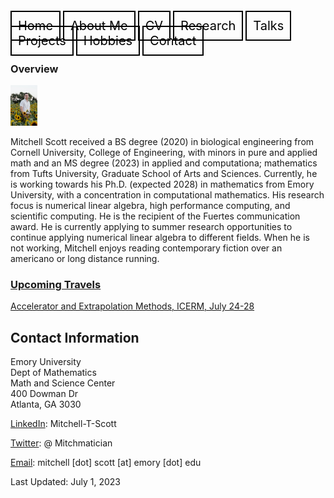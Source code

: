 <html lang="en-US">
<head>
<style>
th, td {
  border-style: none;

body {
  margin: 0;
  font-family: Arial, Helvetica, sans-serif;
}

.topnav {
  overflow: hidden;
  background-color: #333;
}

.topnav a {
  float: left;
  color: #f2f2f2;
  text-align: center;
  padding: 280px 320px;
  text-decoration:none;
  font-size: 20px;
}

.topnav a:hover {
  background-color: #ddd;
  color: black;
}

.topnav a.active {
  background-color: #04AA6D;
  color: white;
}

</style>
</head>
<body>
  
  
 <div class= "topnav">
  <a style = "color: black; font-size: 20px; border: 2px solid black; padding: 10px; text-decoration: none;" href="mtscott.github.io/index.md">Home</a>
  <a style = "color: black; font-size: 20px; border: 2px solid black; padding: 10px; text-decoration: none;" href="/about.html">About Me</a>
  <a style = "color: black; font-size: 20px; border: 2px solid black; padding: 10px; text-decoration: none;" href="/vita.html">CV</a>
  <a style = "color: black; font-size: 20px; border: 2px solid black; padding: 10px; text-decoration: none;" href="/research.html">Research</a>
  <a style = "color: black; font-size: 20px; border: 2px solid black; padding: 10px; text-decoration: none;" href="/talks.html">Talks</a>
  <a style = "color: black; font-size: 20px; border: 2px solid black; padding: 10px; text-decoration: none;" href="/projects.html">Projects</a>
  <a style = "color: black; font-size: 20px; border: 2px solid black; padding: 10px; text-decoration: none;" href="/hobbies.html">Hobbies</a>
  <a style = "color: black; font-size: 20px; border: 2px solid black; padding: 10px; text-decoration: none;" href="/contact.html">Contact</a>
 </div>

  <section>
  
  <article>
    <h1>Overview</h1>
<img src="ProfessionalHeadshot.jpg" alt="Headshot" style="width:43.2px;height:64.8px;" style="text-align:center;">
<p>Mitchell Scott received a BS degree (2020) in biological engineering from Cornell University, College of Engineering, with minors in pure and applied math and an MS degree (2023) in applied and computationa; mathematics from Tufts University, Graduate School of Arts and Sciences. Currently, he is working towards his Ph.D. (expected 2028) in mathematics from Emory University, with a concentration in computational mathematics. His research focus is numerical linear algebra, high performance computing, and scientific computing. He is the recipient of the Fuertes communication award. He is currently applying to summer research opportunities to continue applying numerical linear algebra to different fields. When he is not working, Mitchell enjoys reading contemporary fiction over an americano or long distance running. </p>
  </article>
<article>
  <h3>
    <u>Upcoming Travels</u>
  </h3>
  <p>
    <a href="https://icerm.brown.edu/topical_workshops/tw-23-aem/" target="_blank"> Accelerator and Extrapolation Methods, ICERM, July 24-28 </a>
  </p>
</article>
<article>
<h2>Contact Information</h2>
    <p> Emory University<br>
        Dept of Mathematics<br>
        Math and Science Center<br>
        400 Dowman Dr<br>
        Atlanta, GA 3030</p>
    <p> <a href="https://www.linkedin.com/in/mitchell-t-scott/" target="_blank"> LinkedIn</a>: Mitchell-T-Scott
    </p>
    <p> <a href="https://twitter.com/mitchmatician" target="_blank"> Twitter</a>: @ Mitchmatician
    </p>
    <p> <a href="mailto:mitchell.scott@emory.edu">Email</a>: mitchell [dot] scott [at] emory [dot] edu
    </p>
  </article>
</section>

<footer>
  Last Updated: July 1, 2023
</footer>

</body>
</html>
